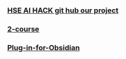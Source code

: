 ### [HSE AI HACK git hub our project](https://github.com/isogonalconjugate/hse-ai-hackaton)

### [2-course](https://github.com/krevetka-is-afk/2-course)

### [Plug-in-for-Obsidian](https://github.com/krevetka-is-afk/Plug-in-for-Obsidian)
